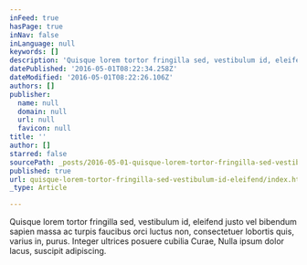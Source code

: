 ```yaml
---
inFeed: true
hasPage: true
inNav: false
inLanguage: null
keywords: []
description: 'Quisque lorem tortor fringilla sed, vestibulum id, eleifend justo vel bibendum sapien massa ac turpis faucibus orci luctus non, consectetuer lobortis quis, varius in, purus. Integer ultrices posuere cubilia Curae, Nulla ipsum dolor lacus, suscipit adipiscing.'
datePublished: '2016-05-01T08:22:34.258Z'
dateModified: '2016-05-01T08:22:26.106Z'
authors: []
publisher:
  name: null
  domain: null
  url: null
  favicon: null
title: ''
author: []
starred: false
sourcePath: _posts/2016-05-01-quisque-lorem-tortor-fringilla-sed-vestibulum-id-eleifend.md
published: true
url: quisque-lorem-tortor-fringilla-sed-vestibulum-id-eleifend/index.html
_type: Article

---
```

Quisque lorem tortor fringilla sed, vestibulum id, eleifend justo vel bibendum sapien massa ac turpis faucibus orci luctus non, consectetuer lobortis quis, varius in, purus. Integer ultrices posuere cubilia Curae, Nulla ipsum dolor lacus, suscipit adipiscing.